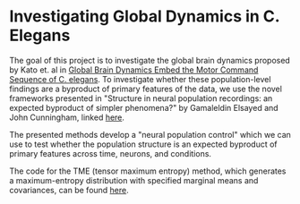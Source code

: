 # Investigating Global Dynamics in C. Elegans

The goal of this project is to investigate the global brain dynamics proposed by Kato et. al in [Global Brain Dynamics Embed the Motor
Command Sequence of C. elegans](https://www.sciencedirect.com/science/article/pii/S0092867415011964?via%3Dihub). 
To investigate whether these population-level findings are a byproduct of primary features of the data, we use the novel frameworks presented in "Structure in neural population recordings: an expected
byproduct of simpler phenomena?" by Gamaleldin Elsayed and John Cunningham, linked [here](http://stat.columbia.edu/~cunningham/pdf/ElsayedNN2017.pdf).

The presented methods develop a "neural population control" which we can use to test whether the population structure is an expected byproduct of primary features across time, neurons, and conditions.

The code for the TME (tensor maximum entropy) method, which generates a maximum-entropy distribution with specified marginal means and covariances, can be found [here](https://github.com/gamaleldin/rand_tensor).



